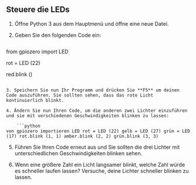 ## Steuere die LEDs

1. Öffne Python 3 aus dem Hauptmenü und öffne eine neue Datei.

2. Geben Sie den folgenden Code ein:
    
    ```python
from gpiozero import LED 

rot = LED (22) 

red.blink ()
```

3. Speichern Sie nun Ihr Programm und drücken Sie **F5** um deinen Code auszuführen. Sie sollten sehen, dass das rote Licht kontinuierlich blinkt.

4. Ändern Sie nun Ihren Code, um die anderen zwei Lichter einzuführen und sie mit verschiedenen Geschwindigkeiten blinken zu lassen:
    
    ```python
von gpiozero importieren LED rot = LED (22) gelb = LED (27) grün = LED (17) rot.blink (1, 1) amber.blink (2, 2) grün.blink (3, 3)
```

5. Führen Sie Ihren Code erneut aus und Sie sollten die drei Lichter mit unterschiedlichen Geschwindigkeiten blinken sehen.

6. Wenn eine größere Zahl ein Licht langsamer blinkt, welche Zahl würde es schneller laufen lassen? Versuche, deine Lichter schneller blinken zu lassen.